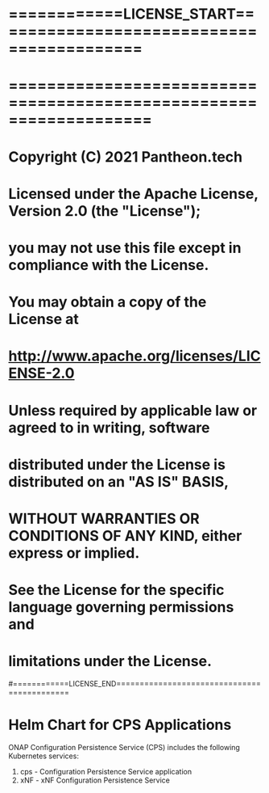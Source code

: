 # ============LICENSE_START==========================================
# ===================================================================
#  Copyright (C) 2021 Pantheon.tech
#
# Licensed under the Apache License, Version 2.0 (the "License");
# you may not use this file except in compliance with the License.
# You may obtain a copy of the License at
#
#         http://www.apache.org/licenses/LICENSE-2.0
#
# Unless required by applicable law or agreed to in writing, software
# distributed under the License is distributed on an "AS IS" BASIS,
# WITHOUT WARRANTIES OR CONDITIONS OF ANY KIND, either express or implied.
# See the License for the specific language governing permissions and
# limitations under the License.
#============LICENSE_END============================================

# Helm Chart for CPS Applications

ONAP Configuration Persistence Service (CPS) includes the following Kubernetes services:

1) cps - Configuration Persistence Service application
2) xNF - xNF Configuration Persistence Service 
